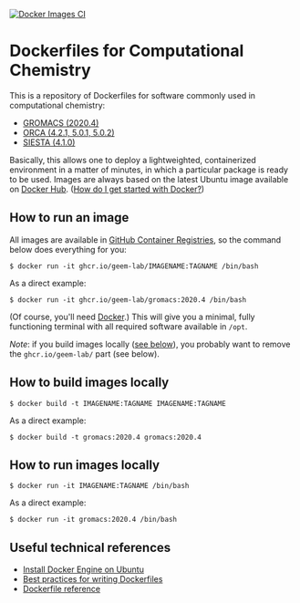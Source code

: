 [![Docker Images CI](https://github.com/geem-lab/docker-hpc/actions/workflows/docker-image.yml/badge.svg)](https://github.com/geem-lab/docker-hpc/actions/workflows/docker-image.yml)

# Dockerfiles for Computational Chemistry

This is a repository of Dockerfiles for software commonly used in
computational chemistry:

- [GROMACS (2020.4)](https://www.gromacs.org/)
- [ORCA (4.2.1, 5.0.1, 5.0.2)](https://www.orcasoftware.de/tutorials_orca/)
- [SIESTA (4.1.0)](https://siesta-project.org/siesta/)

Basically, this allows one to deploy a lightweighted, containerized environment
in a matter of minutes, in which a particular package is ready to be used.
Images are always based on the latest Ubuntu image available on
[Docker Hub](https://hub.docker.com/_/ubuntu). ([How do I get started with Docker?](https://docs.docker.com/get-started/))

## How to run an image

All images are available in
[GitHub Container Registries](https://github.com/orgs/geem-lab/packages?repo_name=docker-hpc),
so the command below does everything for you:

    $ docker run -it ghcr.io/geem-lab/IMAGENAME:TAGNAME /bin/bash

As a direct example:

    $ docker run -it ghcr.io/geem-lab/gromacs:2020.4 /bin/bash

(Of course, you'll need [Docker](https://www.docker.com/).)
This will give you a minimal, fully functioning terminal with all required
software available in `/opt`.

*Note*: if you build images locally
([see below](#how-to-build-images-locally)), you probably want to remove the
`ghcr.io/geem-lab/` part (see below).

## How to build images locally

    $ docker build -t IMAGENAME:TAGNAME IMAGENAME:TAGNAME
    
As a direct example:

    $ docker build -t gromacs:2020.4 gromacs:2020.4

## How to run images locally

    $ docker run -it IMAGENAME:TAGNAME /bin/bash
    
As a direct example:

    $ docker run -it gromacs:2020.4 /bin/bash

## Useful technical references

- [Install Docker Engine on Ubuntu](https://docs.docker.com/engine/install/ubuntu/)
- [Best practices for writing Dockerfiles](https://docs.docker.com/develop/develop-images/dockerfile_best-practices/)
- [Dockerfile reference](https://docs.docker.com/engine/reference/builder/)
